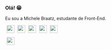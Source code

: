 ### Olá! 😁

Eu sou a Michele Braatz, estudante de Front-End.

<img loading="lazy" src="https://cdn.jsdelivr.net/gh/devicons/devicon/icons/figma/figma-original.svg" width="25" height="25" hspace="5"/><img loading="lazy" src="https://cdn.jsdelivr.net/gh/devicons/devicon/icons/html5/html5-original.svg" width="25" height="25" hspace="5"/><img loading="lazy" src="https://cdn.jsdelivr.net/gh/devicons/devicon/icons/css3/css3-original.svg" width="25" height="25" hspace="5"/><img loading="lazy" src="https://cdn.jsdelivr.net/gh/devicons/devicon/icons/php/php-original.svg" width="25" height="25" hspace="5"/><img loading="lazy" src="https://cdn.jsdelivr.net/gh/devicons/devicon/icons/javascript/javascript-original.svg" width="25" height="25" hspace="5" href="https://cursos.alura.com.br/certificate/6d12ceed-b67d-490b-9612-06bd8dfc9e6e"/>


<img loading="lazy" src="https://cdn.jsdelivr.net/gh/devicons/devicon/icons/linkedin/linkedin-original.svg" width="25" height="25" hspace="5"/>




